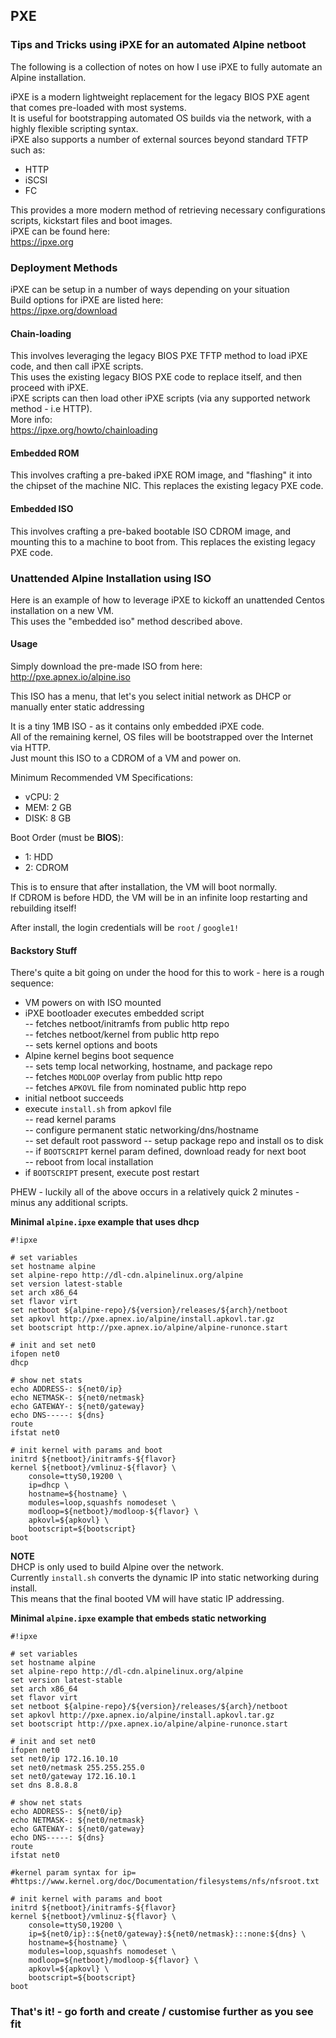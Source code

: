 ## PXE
### Tips and Tricks using iPXE for an automated Alpine netboot
The following is a collection of notes on how I use iPXE to fully automate an Alpine installation.

iPXE is a modern lightweight replacement for the legacy BIOS PXE agent that comes pre-loaded with most systems.  
It is useful for bootstrapping automated OS builds via the network, with a highly flexible scripting syntax.  
iPXE also supports a number of external sources beyond standard TFTP such as:  
- HTTP
- iSCSI
- FC

This provides a more modern method of retrieving necessary configurations scripts, kickstart files and boot images.  
iPXE can be found here:  
https://ipxe.org

### Deployment Methods
iPXE can be setup in a number of ways depending on your situation  
Build options for iPXE are listed here:  
https://ipxe.org/download

#### Chain-loading
This involves leveraging the legacy BIOS PXE TFTP method to load iPXE code, and then call iPXE scripts.  
This uses the existing legacy BIOS PXE code to replace itself, and then proceed with iPXE.  
iPXE scripts can then load other iPXE scripts (via any supported network method - i.e HTTP).  
More info:  
https://ipxe.org/howto/chainloading

#### Embedded ROM
This involves crafting a pre-baked iPXE ROM image, and "flashing" it into the chipset of the machine NIC.
This replaces the existing legacy PXE code.

#### Embedded ISO
This involves crafting a pre-baked bootable ISO CDROM image, and mounting this to a machine to boot from.
This replaces the existing legacy PXE code.

### Unattended Alpine Installation using ISO
Here is an example of how to leverage iPXE to kickoff an unattended Centos installation on a new VM.  
This uses the "embedded iso" method described above.

#### Usage
Simply download the pre-made ISO from here:  
http://pxe.apnex.io/alpine.iso

This ISO has a menu, that let's you select initial network as DHCP or manually enter static addressing

It is a tiny 1MB ISO - as it contains only embedded iPXE code.  
All of the remaining kernel, OS files will be bootstrapped over the Internet via HTTP.  
Just mount this ISO to a CDROM of a VM and power on.  

Minimum Recommended VM Specifications:  
- vCPU: 2  
- MEM: 2 GB  
- DISK: 8 GB  

Boot Order (must be **BIOS**):  
- 1: HDD  
- 2: CDROM

This is to ensure that after installation, the VM will boot normally.  
If CDROM is before HDD, the VM will be in an infinite loop restarting and rebuilding itself!  

After install, the login credentials will be `root` / `google1!`  

#### Backstory Stuff
There's quite a bit going on under the hood for this to work - here is a rough sequence:
- VM powers on with ISO mounted
- iPXE bootloader executes embedded script  
-- fetches netboot/initramfs from public http repo  
-- fetches netboot/kernel from public http repo  
-- sets kernel options and boots  
- Alpine kernel begins boot sequence  
-- sets temp local networking, hostname, and package repo  
-- fetches `MODLOOP` overlay from public http repo  
-- fetches `APKOVL` file from nominated public http repo  
- initial netboot succeeds  
- execute `install.sh` from apkovl file  
-- read kernel params  
-- configure permanent static networking/dns/hostname  
-- set default root password
-- setup package repo and install os to disk  
-- if `BOOTSCRIPT` kernel param defined, download ready for next boot  
-- reboot from local installation  
- if `BOOTSCRIPT` present, execute post restart  

PHEW - luckily all of the above occurs in a relatively quick 2 minutes - minus any additional scripts.

**Minimal `alpine.ipxe` example that uses dhcp**
```
#!ipxe

# set variables
set hostname alpine
set alpine-repo http://dl-cdn.alpinelinux.org/alpine
set version latest-stable
set arch x86_64
set flavor virt
set netboot ${alpine-repo}/${version}/releases/${arch}/netboot
set apkovl http://pxe.apnex.io/alpine/install.apkovl.tar.gz
set bootscript http://pxe.apnex.io/alpine/alpine-runonce.start

# init and set net0
ifopen net0
dhcp

# show net stats
echo ADDRESS-: ${net0/ip}
echo NETMASK-: ${net0/netmask}
echo GATEWAY-: ${net0/gateway}
echo DNS-----: ${dns}
route
ifstat net0

# init kernel with params and boot
initrd ${netboot}/initramfs-${flavor}
kernel ${netboot}/vmlinuz-${flavor} \
    console=ttyS0,19200 \
    ip=dhcp \
    hostname=${hostname} \
    modules=loop,squashfs nomodeset \
    modloop=${netboot}/modloop-${flavor} \
    apkovl=${apkovl} \
    bootscript=${bootscript}
boot
```
**NOTE**  
DHCP is only used to build Alpine over the network.  
Currently `install.sh` converts the dynamic IP into static networking during install.  
This means that the final booted VM will have static IP addressing.

**Minimal `alpine.ipxe` example that embeds static networking**
```
#!ipxe

# set variables
set hostname alpine
set alpine-repo http://dl-cdn.alpinelinux.org/alpine
set version latest-stable
set arch x86_64
set flavor virt
set netboot ${alpine-repo}/${version}/releases/${arch}/netboot
set apkovl http://pxe.apnex.io/alpine/install.apkovl.tar.gz
set bootscript http://pxe.apnex.io/alpine/alpine-runonce.start

# init and set net0
ifopen net0
set net0/ip 172.16.10.10
set net0/netmask 255.255.255.0
set net0/gateway 172.16.10.1
set dns 8.8.8.8

# show net stats
echo ADDRESS-: ${net0/ip}
echo NETMASK-: ${net0/netmask}
echo GATEWAY-: ${net0/gateway}
echo DNS-----: ${dns}
route
ifstat net0

#kernel param syntax for ip=
#https://www.kernel.org/doc/Documentation/filesystems/nfs/nfsroot.txt

# init kernel with params and boot
initrd ${netboot}/initramfs-${flavor}
kernel ${netboot}/vmlinuz-${flavor} \
    console=ttyS0,19200 \
    ip=${net0/ip}::${net0/gateway}:${net0/netmask}:::none:${dns} \
    hostname=${hostname} \
    modules=loop,squashfs nomodeset \
    modloop=${netboot}/modloop-${flavor} \
    apkovl=${apkovl} \
    bootscript=${bootscript}
boot
```

### That's it! - go forth and create / customise further as you see fit
